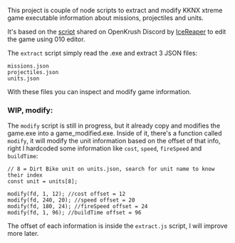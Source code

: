 This project is couple of node scripts to extract and modify KKNX xtreme game executable information about missions, projectiles and units.

It's based on the [script](https://discord.com/channels/303959211749146645/723453780800176208/988718875040419860) shared on OpenKrush Discord by [IceReaper](https://github.com/IceReaper) to edit the game using 010 editor.

The `extract` script simply read the .exe and extract 3 JSON files:

```
missions.json
projectiles.json
units.json
```

With these files you can inspect and modify game information.

### WIP, modify:

The `modify` script is still in progress, but it already copy and modifies the game.exe into a game_modified.exe.
Inside of it, there's a function called `modify`, it will modify the unit information based on the offset of that info, right I hardcoded some information like `cost`, `speed`, `fireSpeed` and `buildTime`:

```
// 8 = Dirt Bike unit on units.json, search for unit name to know their index
const unit = units[8];

modify(fd, 1, 12); //cost offset = 12
modify(fd, 240, 20); //speed offset = 20
modify(fd, 180, 24); //fireSpeed offset = 24
modify(fd, 1, 96); //buildTime offset = 96
```

The offset of each information is inside the `extract.js` script, I will improve more later.

